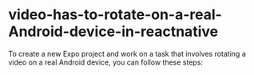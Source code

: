 # video-has-to-rotate-on-a-real-Android-device-in-reactnative
To create a new Expo project and work on a task that involves rotating a video on a real Android device, you can follow these steps:
